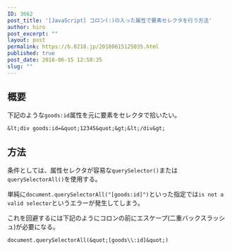 ```yaml
---
ID: 3662
post_title: '[JavaScript] コロン(:)の入った属性で要素セレクタを行う方法'
author: hiro
post_excerpt: ""
layout: post
permalink: https://b.0218.jp/20180615125035.html
published: true
post_date: 2018-06-15 12:50:35
slug: ""
---
```

## 概要
下記のような`goods:id`属性を元に要素をセレクタで拾いたい。

```language-html
&lt;div goods:id=&quot;12345&quot;&gt;&lt;/div&gt;
```

## 方法

条件としては、属性セレクタが容易な`querySelector()`または`querySelectorAll()`を使用する。

単純に`document.querySelectorAll("[goods:id]")`といった指定では`is not a valid selector`というエラーが発生してしまう。

これを回避するには下記のようにコロンの前にエスケープ(二重バックスラッシュ)が必要になる。

```language-js
document.querySelectorAll(&quot;[goods\\:id]&quot;)
```